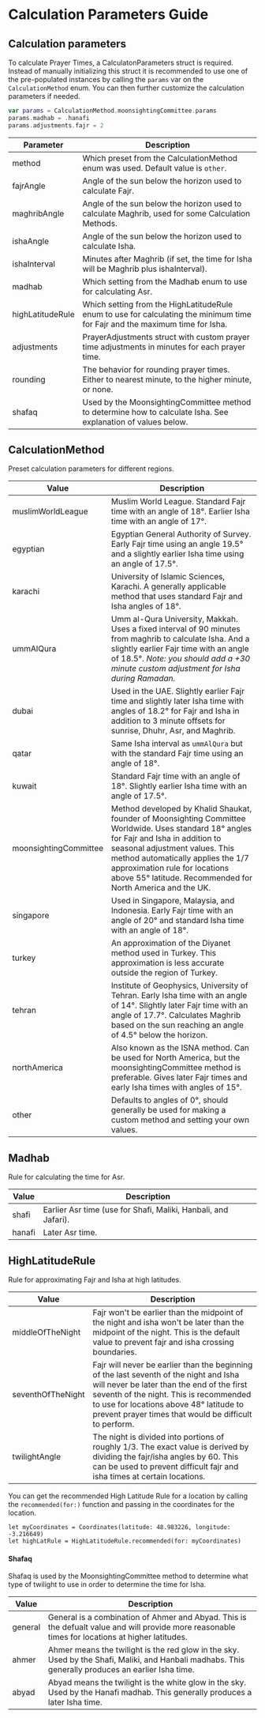 # Calculation Parameters Guide

## Calculation parameters

To calculate Prayer Times, a CalculatonParameters struct is required.
Instead of manually initializing this struct it is recommended to use one of the pre-populated
instances by calling the `params` var on the `CalculationMethod` enum. You can then further
customize the calculation parameters if needed.

```swift
var params = CalculationMethod.moonsightingCommittee.params
params.madhab = .hanafi
params.adjustments.fajr = 2
```

| Parameter | Description |
| --------- | ----------- |
| method    | Which preset from the CalculationMethod enum was used. Default value is `other`. |
| fajrAngle | Angle of the sun below the horizon used to calculate Fajr. |
| maghribAngle | Angle of the sun below the horizon used to calculate Maghrib, used for some Calculation Methods. |
| ishaAngle | Angle of the sun below the horizon used to calculate Isha. |
| ishaInterval | Minutes after Maghrib (if set, the time for Isha will be Maghrib plus ishaInterval). |
| madhab | Which setting from the Madhab enum to use for calculating Asr. |
| highLatitudeRule | Which setting from the HighLatitudeRule enum to use for calculating the minimum time for Fajr and the maximum time for Isha. |
| adjustments | PrayerAdjustments struct with custom prayer time adjustments in minutes for each prayer time. |
| rounding | The behavior for rounding prayer times. Either to nearest minute, to the higher minute, or none.  |
| shafaq | Used by the MoonsightingCommittee method to determine how to calculate Isha. See explanation of values below. |

## CalculationMethod

Preset calculation parameters for different regions.

| Value | Description |
| ----- | ----------- |
| muslimWorldLeague | Muslim World League. Standard Fajr time with an angle of 18°. Earlier Isha time with an angle of 17°. |
| egyptian | Egyptian General Authority of Survey. Early Fajr time using an angle 19.5° and a slightly earlier Isha time using an angle of 17.5°. |
| karachi | University of Islamic Sciences, Karachi. A generally applicable method that uses standard Fajr and Isha angles of 18°. |
| ummAlQura | Umm al-Qura University, Makkah. Uses a fixed interval of 90 minutes from maghrib to calculate Isha. And a slightly earlier Fajr time with an angle of 18.5°. *Note: you should add a +30 minute custom adjustment for Isha during Ramadan.* |
| dubai | Used in the UAE. Slightly earlier Fajr time and slightly later Isha time with angles of 18.2° for Fajr and Isha in addition to 3 minute offsets for sunrise, Dhuhr, Asr, and Maghrib. |
| qatar | Same Isha interval as `ummAlQura` but with the standard Fajr time using an angle of 18°. |
| kuwait | Standard Fajr time with an angle of 18°. Slightly earlier Isha time with an angle of 17.5°. |
| moonsightingCommittee | Method developed by Khalid Shaukat, founder of Moonsighting Committee Worldwide. Uses standard 18° angles for Fajr and Isha in addition to seasonal adjustment values. This method automatically applies the 1/7 approximation rule for locations above 55° latitude. Recommended for North America and the UK. |
| singapore | Used in Singapore, Malaysia, and Indonesia. Early Fajr time with an angle of 20° and standard Isha time with an angle of 18°. |
| turkey | An approximation of the Diyanet method used in Turkey. This approximation is less accurate outside the region of Turkey. |
| tehran | Institute of Geophysics, University of Tehran. Early Isha time with an angle of 14°. Slightly later Fajr time with an angle of 17.7°. Calculates Maghrib based on the sun reaching an angle of 4.5° below the horizon. |
| northAmerica | Also known as the ISNA method. Can be used for North America, but the moonsightingCommittee method is preferable. Gives later Fajr times and early Isha times with angles of 15°. |
| other | Defaults to angles of 0°, should generally be used for making a custom method and setting your own values. |

## Madhab

Rule for calculating the time for Asr.

| Value | Description |
| ----- | ----------- |
| shafi | Earlier Asr time (use for Shafi, Maliki, Hanbali, and Jafari). |
| hanafi | Later Asr time. |

## HighLatitudeRule

Rule for approximating Fajr and Isha at high latitudes.

| Value | Description |
| ----- | ----------- |
| middleOfTheNight | Fajr won't be earlier than the midpoint of the night and isha won't be later than the midpoint of the night. This is the default value to prevent fajr and isha crossing boundaries. |
| seventhOfTheNight | Fajr will never be earlier than the beginning of the last seventh of the night and Isha will never be later than the end of the first seventh of the night. This is recommended to use for locations above 48° latitude to prevent prayer times that would be difficult to perform. |
| twilightAngle | The night is divided into portions of roughly 1/3. The exact value is derived by dividing the fajr/isha angles by 60. This can be used to prevent difficult fajr and isha times at certain locations. |

You can get the recommended High Latitude Rule for a location by calling the `recommended(for:)` function and passing in the coordinates for the location.

```
let myCoordinates = Coordinates(latitude: 48.983226, longitude: -3.216649)
let highLatRule = HighLatitudeRule.recommended(for: myCoordinates)
```

#### Shafaq

Shafaq is used by the MoonsightingCommittee method to determine what type of twilight to use in order to determine the time for Isha.

| Value | Description |
| ----- | ----------- |
| general | General is a combination of Ahmer and Abyad. This is the defualt value and will provide more reasonable times for locations at higher latitudes. |
| ahmer | Ahmer means the twilight is the red glow in the sky. Used by the Shafi, Maliki, and Hanbali madhabs. This generally produces an earlier Isha time. |
| abyad | Abyad means the twilight is the white glow in the sky. Used by the Hanafi madhab. This generally produces a later Isha time. |
